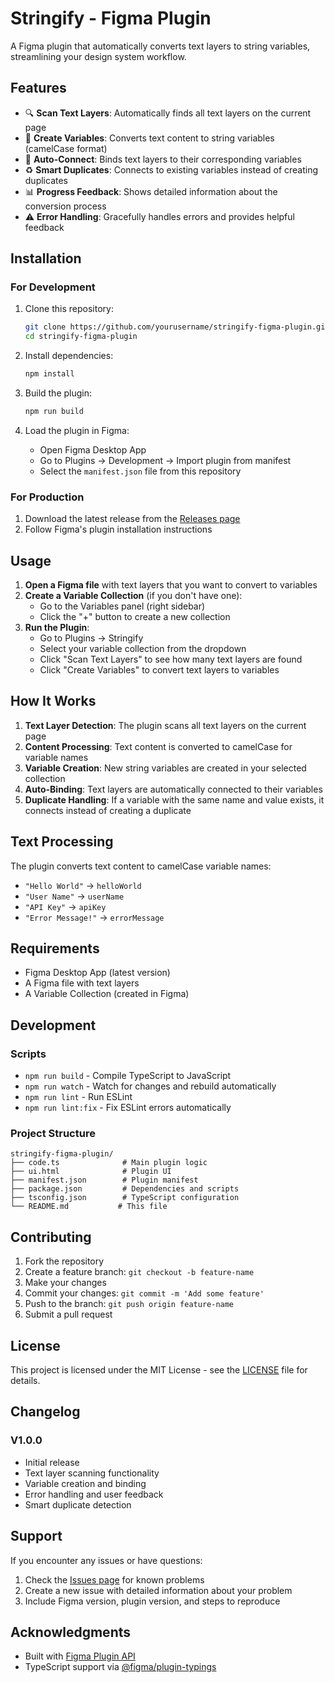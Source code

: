 # Stringify - Figma Plugin

A Figma plugin that automatically converts text layers to string variables, streamlining your design system workflow.

## Features

- 🔍 **Scan Text Layers**: Automatically finds all text layers on the current page
- 🔄 **Create Variables**: Converts text content to string variables (camelCase format)
- 🔗 **Auto-Connect**: Binds text layers to their corresponding variables
- ♻️ **Smart Duplicates**: Connects to existing variables instead of creating duplicates
- 📊 **Progress Feedback**: Shows detailed information about the conversion process
- ⚠️ **Error Handling**: Gracefully handles errors and provides helpful feedback

## Installation

### For Development

1. Clone this repository:
   ```bash
   git clone https://github.com/yourusername/stringify-figma-plugin.git
   cd stringify-figma-plugin
   ```

2. Install dependencies:
   ```bash
   npm install
   ```

3. Build the plugin:
   ```bash
   npm run build
   ```

4. Load the plugin in Figma:
   - Open Figma Desktop App
   - Go to Plugins → Development → Import plugin from manifest
   - Select the `manifest.json` file from this repository

### For Production

1. Download the latest release from the [Releases page](https://github.com/yourusername/stringify-figma-plugin/releases)
2. Follow Figma's plugin installation instructions

## Usage

1. **Open a Figma file** with text layers that you want to convert to variables
2. **Create a Variable Collection** (if you don't have one):
   - Go to the Variables panel (right sidebar)
   - Click the "+" button to create a new collection
3. **Run the Plugin**:
   - Go to Plugins → Stringify
   - Select your variable collection from the dropdown
   - Click "Scan Text Layers" to see how many text layers are found
   - Click "Create Variables" to convert text layers to variables

## How It Works

1. **Text Layer Detection**: The plugin scans all text layers on the current page
2. **Content Processing**: Text content is converted to camelCase for variable names
3. **Variable Creation**: New string variables are created in your selected collection
4. **Auto-Binding**: Text layers are automatically connected to their variables
5. **Duplicate Handling**: If a variable with the same name and value exists, it connects instead of creating a duplicate

## Text Processing

The plugin converts text content to camelCase variable names:
- `"Hello World"` → `helloWorld`
- `"User Name"` → `userName`
- `"API Key"` → `apiKey`
- `"Error Message!"` → `errorMessage`

## Requirements

- Figma Desktop App (latest version)
- A Figma file with text layers
- A Variable Collection (created in Figma)

## Development

### Scripts

- `npm run build` - Compile TypeScript to JavaScript
- `npm run watch` - Watch for changes and rebuild automatically
- `npm run lint` - Run ESLint
- `npm run lint:fix` - Fix ESLint errors automatically

### Project Structure

```
stringify-figma-plugin/
├── code.ts              # Main plugin logic
├── ui.html              # Plugin UI
├── manifest.json        # Plugin manifest
├── package.json         # Dependencies and scripts
├── tsconfig.json        # TypeScript configuration
└── README.md           # This file
```

## Contributing

1. Fork the repository
2. Create a feature branch: `git checkout -b feature-name`
3. Make your changes
4. Commit your changes: `git commit -m 'Add some feature'`
5. Push to the branch: `git push origin feature-name`
6. Submit a pull request

## License

This project is licensed under the MIT License - see the [LICENSE](LICENSE) file for details.

## Changelog

### V1.0.0
- Initial release
- Text layer scanning functionality
- Variable creation and binding
- Error handling and user feedback
- Smart duplicate detection

## Support

If you encounter any issues or have questions:

1. Check the [Issues page](https://github.com/yourusername/stringify-figma-plugin/issues) for known problems
2. Create a new issue with detailed information about your problem
3. Include Figma version, plugin version, and steps to reproduce

## Acknowledgments

- Built with [Figma Plugin API](https://www.figma.com/plugin-docs/)
- TypeScript support via [@figma/plugin-typings](https://www.npmjs.com/package/@figma/plugin-typings)